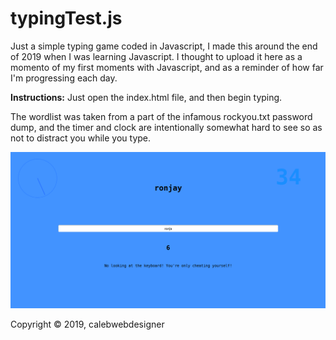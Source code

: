 # typingTest.js
Just a simple typing game coded in Javascript, I made this around the end of 2019 when I was learning Javascript. I thought to upload it here as a momento of my first moments with Javascript, and as a reminder of how far I'm progressing each day.

**Instructions:**
Just open the index.html file, and then begin typing. 

The wordlist was taken from a part of the infamous rockyou.txt password dump, and the timer and clock are intentionally somewhat hard to see so as not to distract you while you type.

![image](https://github.com/calebwebdesigner/typingTest.js/blob/main/image.png) 

Copyright © 2019, calebwebdesigner
